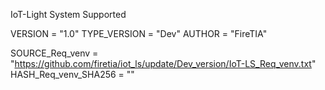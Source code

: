 IoT-Light System Supported


VERSION = "1.0"
TYPE_VERSION = "Dev"
AUTHOR = "FireTIA"


SOURCE_Req_venv = "https://github.com/firetia/iot_ls/update/Dev_version/IoT-LS_Req_venv.txt"
HASH_Req_venv_SHA256 = ""
